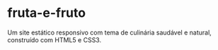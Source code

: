 # fruta-e-fruto
Um site estático responsivo com tema de culinária saudável e natural, construído com HTML5 e CSS3.
